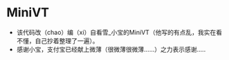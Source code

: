 # MiniVT
- 该代码改（chao）编（xi）自看雪_小宝的MiniVT（他写的有点乱，我实在看不懂，自己抄着整理了一遍）。
- 感谢小宝，支付宝已经献上微薄（很微薄很微薄......）之力表示感谢.....
